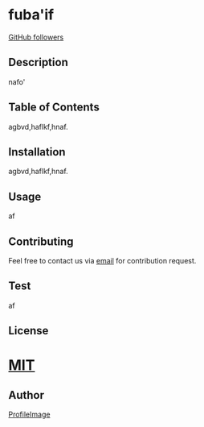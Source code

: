  # fuba'if

[GitHub followers](https://img.shields.io/github/followers/kevans0625?label=Foillow&style=social)

## Description
nafo'
## Table of Contents
agbvd,haflkf,hnaf.
## Installation
agbvd,haflkf,hnaf.
## Usage
af
## Contributing
Feel free to contact us via [email](null) for contribution request.
## Test
af
## License
# [MIT](af)
## Author

[ProfileImage](https://avatars1.githubusercontent.com/u/57994113?v=4)